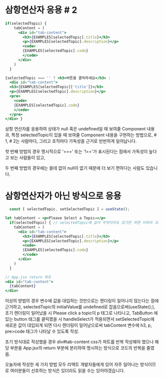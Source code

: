 # 삼항연산자 응용 # 2


```jsx
if(selectedTopic) { 
    tabContent = (
      <div id="tab-content">
        <h3>{EXAMPLES[selectedTopic].title}</h3>
        <p>{EXAMPLES[selectedTopic].description}</p>
        <code>
        {EXAMPLES[selectedTopic].code}
        </code>
      </div>
    )
  }
```

```jsx
{selectedTopic === '' ? <h3>버튼을 클릭하세요</h3> :
  <div id="tab-content">
  <h3>{EXAMPLES[selectedTopic]['title']}</h3>
  <p>{EXAMPLES[selectedTopic].description}</p>
  <pre>
    <code>
    {EXAMPLES[selectedTopic].code}
    </code>
  </pre>
</div> }
```

삼항 연산자를 응용하여 상태가 null 혹은 undefined일 때 보여줄 Component 내용과, 특정 selectedTopic이 있을 때 보여줄 Component 내용을 구현하는 방법으로, # 1, # 2는 사람마다, 그리고 조직마다 가독성을 근거로 빈번하게 일어납니다.

첫 번째 방법의 경우 명시적으로 '===' 또는 '!=='가 표시된다는 점에서 가독성이 높다고 보는 사람들이 있고,

두 번째 방법의 경우에는 쓸데 없이 null이 없기 때문에 더 보기 편하다는 사람도 있습니다.

# 삼항연산자가 아닌 방식으로 응용

```jsx
  const [ selectedTopic, setSelectedTopic ] = useState();

let tabContent = <p>Please Select a Topic→</p>
  if(selectedTopic) { // selectedTopic에 값이 무엇이라도 있기만 하면 이하의 코드가 실행됨
    tabContent = (
      <div id="tab-content">
        <h3>{EXAMPLES[selectedTopic].title}</h3>
        <p>{EXAMPLES[selectedTopic].description}</p>
        <code>
        {EXAMPLES[selectedTopic].code}
        </code>
      </div>
    )
  }

// App.jsx return 파트
<div id="tab-content">
  {tabContent}
</div>
```

이상의 방법의 경우 변수에 값을 대입하는 것만으로는 렌더링이 일어나지 않는다는 점에 근거하고, selectedTopic의 initialValue를 undefined로 잡음으로써(useState();),
초기 렌더링이 일어났을 시 Please click a topic이 p 태그로 나타나고,
TabButton 에 있는 button 태그를 클릭했을 시 handleSelect가 적용되면서 setSelectedTopic에 새로운 값이 대입되게 되면 다시 렌더링이 일어남으로써 tabContent 변수에 h3, p, pre>code 태그가 나타날 수 있도록 작성.

초기 방식대로 작성했을 경우 div#tab-content css가 파트를 반복 작성해야 했으나 해당 부분을 App.jsx의 return 부분에 분리하여 명시하는 방식으로 코드의 반복을 줄였음.

오늘자에 작성한 세 가지 방법 모두 리액트 개발자들에게 있어 자주 일어나는 방식이므로 여러분들이 선호하는 방식은 있더라도 읽을 수는 있어야겠습니다.